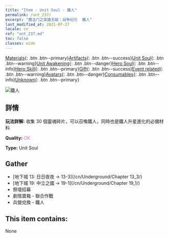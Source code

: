 ```yaml
---
title: "Item - Unit Soul - 鐵人"
permalink: /unt_237/
excerpt: "魔法门之英雄无敌：战争纪元  鐵人"
last_modified_at: 2021-07-27
locale: cn
ref: "unt_237.md"
toc: false
classes: wide
---
```

 [Materials](/ItemsCN/){: .btn .btn--primary}[Artifacts](/ItemsCN/Artifacts/){: .btn .btn--success}[Unit Soul](/ItemsCN/UnitSoul/){: .btn .btn--warning}[Unit Awakening](/ItemsCN/UnitAwakening/){: .btn .btn--danger}[Hero Soul](/ItemsCN/HeroSoul/){: .btn .btn--info}[Hero Skill](/ItemsCN/HeroSkill/){: .btn .btn--primary}[Gift](/ItemsCN/Gift/){: .btn .btn--success}[Event related](/ItemsCN/Events/){: .btn .btn--warning}[Avatars](/ItemsCN/Avatars/){: .btn .btn--danger}[Consumables](/ItemsCN/Consumables/){: .btn .btn--info}[Unknown](/ItemsCN/Unknown/){: .btn .btn--primary}

 ![鐵人](/images/u/ti_tieren.jpg)

## 詳情
 **玩法詳解:** 收集 30 個靈魂碎片，可以召喚鐵人，同時也是鐵人升星進化的必備材料

 **Quality:** <span style="color: #DA70D6">OK</span>

 **Type:** Unit Soul

## Gather

*    [地下城 13: 日日夜夜 -> 13-3](/cn/Underground/Chapter 13_3/) 
*    [地下城 19: 中立之國 -> 19-1](/cn/Underground/Chapter 19_1/) 
*    祭壇招募 
*    劇情寶箱 - 聯合作戰 
*    兵營兌換 - 鐵人 

## This item contains:

  None

